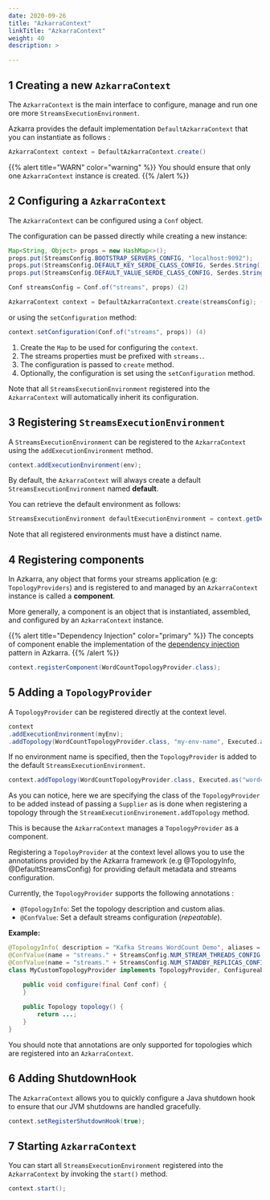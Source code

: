 ```yaml
---
date: 2020-09-26
title: "AzkarraContext"
linkTitle: "AzkarraContext"
weight: 40
description: >

---
```


## 1 Creating a new `AzkarraContext`

The `AzkarraContext` is the main interface to configure, manage and run one ore more `StreamsExecutionEnvironment`. 

Azkarra provides the default implementation `DefaultAzkarraContext` that you can instantiate as follows : 

```java
AzkarraContext context = DefaultAzkarraContext.create()
``` 


{{% alert title="WARN" color="warning" %}}
You should ensure that only one `AzkarraContext` instance is created.
{{% /alert %}}


## 2 Configuring a `AzkarraContext`

The `AzkarraContext` can be configured using a `Conf` object.

The configuration can be passed directly while creating a new instance: 

```java
Map<String, Object> props = new HashMap<>(); 
props.put(StreamsConfig.BOOTSTRAP_SERVERS_CONFIG, "localhost:9092");
props.put(StreamsConfig.DEFAULT_KEY_SERDE_CLASS_CONFIG, Serdes.String().getClass());
props.put(StreamsConfig.DEFAULT_VALUE_SERDE_CLASS_CONFIG, Serdes.String().getClass()); (1)

Conf streamsConfig = Conf.of("streams", props) (2)

AzkarraContext context = DefaultAzkarraContext.create(streamsConfig); (3)
```

or using the `setConfiguration` method: 

```java
context.setConfiguration(Conf.of("streams", props)) (4)
```

1. Create the `Map` to be used for configuring the `context`.
2. The streams properties must be prefixed with `streams.`.
3. The configuration is passed to `create` method.
4. Optionally, the configuration is set using the `setConfiguration` method.

Note that all `StreamsExecutionEnvironment` registered into the `AzkarraContext` will automatically inherit its configuration.

## 3 Registering `StreamsExecutionEnvironment`

A `StreamsExecutionEnvironment` can be registered to the `AzkarraContext` using the `addExecutionEnvironment` method.

```java
context.addExecutionEnvironment(env);
```

By default, the `AzkarraContext` will always create a default `StreamsExecutionEnvironment` named **default**.

You can retrieve the default environment as follows:

```java
StreamsExecutionEnvironment defaultExecutionEnvironment = context.getDefaultEnvironment();
```

Note that all registered environments must have a distinct name.

## 4 Registering components

In Azkarra, any object that forms your streams application (e.g: `TopologyProviders`) and is registered to and managed by an `AzkarraContext` instance is called a **component**.  

More generally, a component is an object that is instantiated, assembled, and configured by an  `AzkarraContext` instance.

{{% alert title="Dependency Injection" color="primary" %}}
The concepts of component enable the implementation of the [dependency injection](/docs/developer-guide/dependencyinjection/) pattern in Azkarra.
{{% /alert %}}

```java
context.registerComponent(WordCountTopologyProvider.class);
```

## 5 Adding a `TopologyProvider`

A `TopologyProvider` can be registered directly at the context level.

```java
context
.addExecutionEnvironment(myEnv);
.addTopology(WordCountTopologyProvider.class, "my-env-name", Executed.as("wordcount"))
```

If no environment name is specified, then the `TopologyProvider` is added to the default `StreamsExecutionEnvironment`.
```java
context.addTopology(WordCountTopologyProvider.class, Executed.as("wordcount"));
```

As you can notice, here we are specifying the class of the `TopologyProvider` to be added instead of passing a `Supplier` as is done when registering a topology through the `StreamExecutionEnvironement.addTopology` method.

This is because the `AzkarraContext` manages a `TopologyProvider` as a component.

Registering a `TopoloyProvider` at the context level allows you to use the  annotations provided by the Azkarra framework (e.g @TopologyInfo, @DefaultStreamsConfig) for providing default metadata and streams configuration.


Currently, the `TopologyProvider` supports the following annotations :

 * `@TopologyInfo`: Set the topology description and custom alias.
 * `@ConfValue`: Set a default streams configuration (_repeatable_).
 

**Example:**

```java
@TopologyInfo( description = "Kafka Streams WordCount Demo", aliases = "custom")
@ConfValue(name = "streams." + StreamsConfig.NUM_STREAM_THREADS_CONFIG, value = "4")
@ConfValue(name = "streams." + StreamsConfig.NUM_STANDBY_REPLICAS_CONFIG, value = "2")
class MyCustomTopologyProvider implements TopologyProvider, Configureable {

    public void configure(final Conf conf) {
    }   
    
    public Topology topology() {
        return ...;
    }
}
```

You should note that annotations are only supported for topologies which are registered into an `AzkarraContext`.

## 6 Adding ShutdownHook

The `AzkarraContext` allows you to quickly configure a Java shutdown hook to ensure that our JVM shutdowns are handled gracefully.

```java
context.setRegisterShutdownHook(true);
```

## 7 Starting `AzkarraContext`

You can start all `StreamsExecutionEnvironment` registered into the `AzkarraContext` by invoking the `start()` method.

```java
context.start();
```

